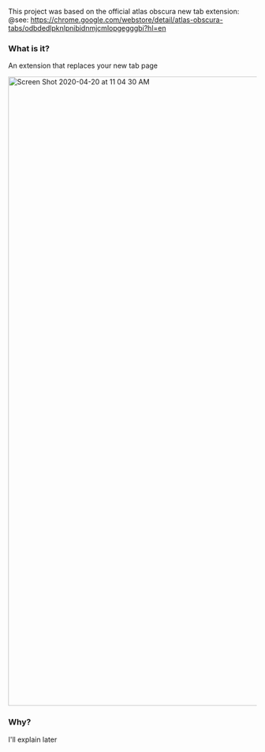 This project was based on the official atlas obscura new tab extension:
@see: https://chrome.google.com/webstore/detail/atlas-obscura-tabs/odbdedlpknlpnibidnmjcmlopgegggbi?hl=en

### What is it?
An extension that replaces your new tab page

<img width="1277" alt="Screen Shot 2020-04-20 at 11 04 30 AM" src="https://user-images.githubusercontent.com/5709736/79734316-cfe9e780-82f6-11ea-922c-36995552d951.png">

### Why?

I'll explain later
